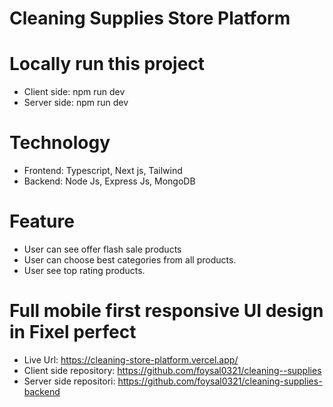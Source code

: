 # Cleaning Supplies Store Platform

# Locally run this project

- Client side: npm run dev
- Server side: npm run dev

# Technology

- Frontend: Typescript, Next js, Tailwind
- Backend: Node Js, Express Js, MongoDB

# Feature
* User can see offer flash sale products
* User can choose best categories from all products.
* User see top rating products.

# Full mobile first responsive UI design in Fixel perfect

* Live Url: https://cleaning-store-platform.vercel.app/
* Client side repository: https://github.com/foysal0321/cleaning--supplies
* Server side repositori:  https://github.com/foysal0321/cleaning-supplies-backend
